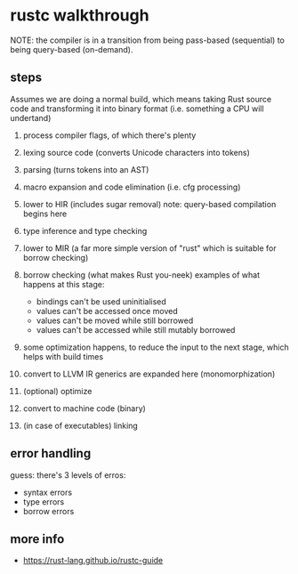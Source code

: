 # rustc walkthrough

NOTE: the compiler is in a transition from being pass-based (sequential) to being
query-based (on-demand).

## steps

Assumes we are doing a normal build, which means taking Rust source
code and transforming it into binary format (i.e. something a CPU will undertand)

1. process compiler flags, of which there's plenty

1. lexing source code (converts Unicode characters into tokens)

1. parsing (turns tokens into an AST)

1. macro expansion and code elimination (i.e. cfg processing)

1. lower to HIR (includes sugar removal)
   note: query-based compilation begins here

1. type inference and type checking

1. lower to MIR (a far more simple version of "rust" which is suitable
   for borrow checking)

1. borrow checking (what makes Rust you-neek)
   examples of what happens at this stage:
   - bindings can't be used uninitialised
   - values can't be accessed once moved
   - values can't be moved while still borrowed
   - values can't be accessed while still mutably borrowed

1. some optimization happens, to reduce the input to the next stage,
   which helps with build times

1. convert to LLVM IR
   generics are expanded here (monomorphization)

1. (optional) optimize

1. convert to machine code (binary)

1. (in case of executables) linking

## error handling

guess: there's 3 levels of erros:

- syntax errors
- type errors
- borrow errors

## more info

- https://rust-lang.github.io/rustc-guide
